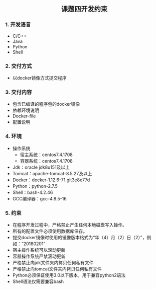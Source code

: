<h2 align="center">课题四开发约束</h2>

### 1. 开发语言
  - C/C++
  - Java
  - Python
  - Shell

### 2. 交付方式
  - 以docker镜像方式提交程序

### 3. 交付内容
  - 包含已编译的程序包的docker镜像
  - 依赖环境说明
  - Docker-file
  - 配置说明

### 4. 环境
  - 操作系统
    - 宿主系统：centos7.4.1708
    - 容器系统：centos7.4.1708  
  - Jdk：oracle jdk8u151及以上
  - Tomcat：apache-tomcat-8.5.27及以上
  - Docker：docker-1.12.6-71.git3e8e77d
  - Python：python-2.7.5
  - Shell：bash-4.2.46
  - GCC编译器：gcc-4.8.5-16

### 5. 约束
  - 在程序开发过程中，严格禁止产生任何本地磁盘写入操作。
  - 所有的配置文件必须使用数据库保存。
  - 提交docker镜像时使用的镜像版本格式为“年（4）月（2）日（2）”，例如：“20180201”
  - 宿主操作系统可以滚动更新
  - 容器操作系统严禁滚动更新
  - 严格禁止向jdk文件夹内拷贝任何私有文件
  - 严格禁止向tomcat文件夹内拷贝任何私有文件
  - Python必须保证使用3.0以下版本，用于兼容python2语法
  - Shell语法仅需要兼容bash
